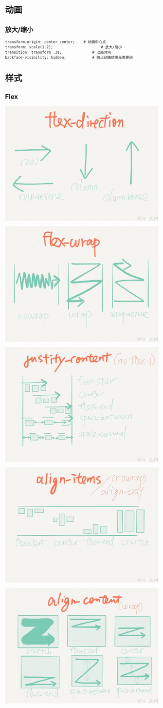 # 动画

## **放大/缩小**

```shell
transform-origin: center center;	# 动画中心点
transform: scale(1.2);						# 放大/缩小
transition: transform .3s;				# 动画时间
backface-visibility: hidden;			# 防止动画结束元素移动
```

# 样式

## Flex

![](imgs/001.jpg)

![](imgs/002.jpg)

![](imgs/003.jpg)

![](imgs/004.jpg)

![](imgs/005.jpg)